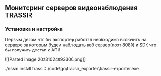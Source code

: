 ## Мониторинг серверов видеонаблюдения TRASSIR

### Установка и настройка

Первым делом что бы экспортер работал необходимо включить на сервере за которым будем наблюдать веб сервер(порт 8080) и SDK что бы получить доступ к АПИ 

![[Pasted image 20231024093300.png]]

./nssm install trass C:\code\go\trassir_exporter\trassir-exporter.exe
